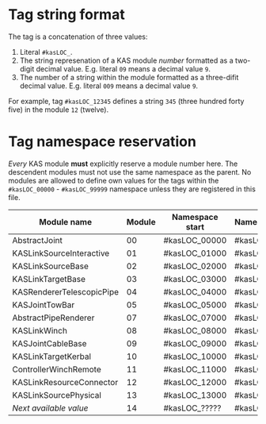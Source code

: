 # Tag string format

The tag is a concatenation of three values:
1. Literal `#kasLOC_`.
2. The string represenation of a KAS module _number_ formatted as a two-digit decimal value. E.g. literal
   `09` means a decimal value `9`.
3. The number of a string within the module formatted as a three-difit decimal value. E.g. literal `009`
   means a decimal value `9`.

For example, tag `#kasLOC_12345` defines a string `345` (three hundred forty five) in the module `12` (twelve).

# Tag namespace reservation

_Every_ KAS module **must** explicitly reserve a module number here. The descendent modules must
not use the same namespace as the parent. No modules are allowed to define own values for the tags within the
`#kasLOC_00000` - `#kasLOC_99999` namespace unless they are registered in this file.

| Module name                    | Module | Namespace start | Namespace end |
| ------------------------------ | ------ | --------------- | ------------- |
| AbstractJoint                  | 00     | #kasLOC_00000   | #kasLOC_00999 |
| KASLinkSourceInteractive       | 01     | #kasLOC_01000   | #kasLOC_01999 |
| KASLinkSourceBase              | 02     | #kasLOC_02000   | #kasLOC_02999 |
| KASLinkTargetBase              | 03     | #kasLOC_03000   | #kasLOC_03999 |
| KASRendererTelescopicPipe      | 04     | #kasLOC_04000   | #kasLOC_04999 |
| KASJointTowBar                 | 05     | #kasLOC_05000   | #kasLOC_05999 |
| AbstractPipeRenderer           | 07     | #kasLOC_07000   | #kasLOC_07999 |
| KASLinkWinch                   | 08     | #kasLOC_08000   | #kasLOC_08999 |
| KASJointCableBase              | 09     | #kasLOC_09000   | #kasLOC_09999 |
| KASLinkTargetKerbal            | 10     | #kasLOC_10000   | #kasLOC_10999 |
| ControllerWinchRemote          | 11     | #kasLOC_11000   | #kasLOC_11999 |
| KASLinkResourceConnector       | 12     | #kasLOC_12000   | #kasLOC_12999 |
| KASLinkSourcePhysical          | 13     | #kasLOC_13000   | #kasLOC_13999 |
| _Next available value_         | 14     | #kasLOC_?????   | #kasLOC_????? |
